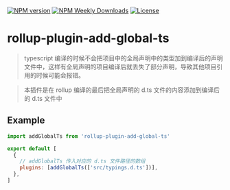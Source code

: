 [![NPM version](https://badgen.net/npm/v/rollup-plugin-add-global-ts)](https://www.npmjs.com/package/rollup-plugin-add-global-ts)
[![NPM Weekly Downloads](https://badgen.net/npm/dw/rollup-plugin-add-global-ts)](https://www.npmjs.com/package/rollup-plugin-add-global-ts)
[![License](https://badgen.net/npm/license/rollup-plugin-add-global-ts)](https://www.npmjs.com/package/rollup-plugin-add-global-ts)

# rollup-plugin-add-global-ts

> typescript 编译的时候不会把项目中的全局声明中的类型加到编译后的声明文件中，这样有全局声明的项目编译后就丢失了部分声明，导致其他项目引用的时候可能会报错。

> 本插件是在 rollup 编译的最后把全局声明的 d.ts 文件的内容添加到编译后的 d.ts 文件中

## Example

```js
import addGlobalTs from 'rollup-plugin-add-global-ts'

export default [
  {
    // addGlobalTs 传入对应的 d.ts 文件路径的数组
    plugins: [addGlobalTs(['src/typings.d.ts'])],
  },
]
```

